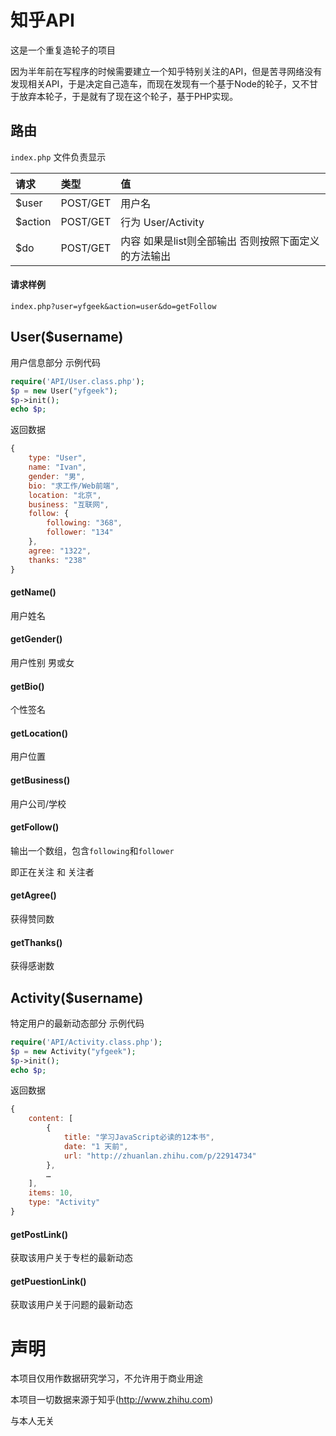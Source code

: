 # 知乎API
这是一个重复造轮子的项目

因为半年前在写程序的时候需要建立一个知乎特别关注的API，但是苦寻网络没有发现相关API，于是决定自己造车，而现在发现有一个基于Node的轮子，又不甘于放弃本轮子，于是就有了现在这个轮子，基于PHP实现。

## 路由

`index.php` 文件负责显示

| 请求           | 类型           | 值  |
|:------------- |:-------------|:--------|
| $user         | POST/GET | 用户名 |
| $action      | POST/GET      |   行为 User/Activity |
| $do | POST/GET  |内容 如果是list则全部输出 否则按照下面定义的方法输出|

#### 请求样例
```
index.php?user=yfgeek&action=user&do=getFollow
```
## User($username)
用户信息部分
示例代码

```php
require('API/User.class.php');
$p = new User("yfgeek");
$p->init();
echo $p;
```
返回数据
```javascript
{
    type: "User",
    name: "Ivan",
    gender: "男",
    bio: "求工作/Web前端",
    location: "北京",
    business: "互联网",
    follow: {
        following: "368",
        follower: "134"
    },
    agree: "1322",
    thanks: "238"
}
```
#### getName()

用户姓名

#### getGender()

用户性别 男或女

#### getBio()

个性签名

#### getLocation()

用户位置

#### getBusiness()

用户公司/学校

#### getFollow()

输出一个数组，包含`following`和`follower`

即正在关注 和 关注者

#### getAgree()

获得赞同数

#### getThanks()

获得感谢数

## Activity($username)
特定用户的最新动态部分
示例代码

```php
require('API/Activity.class.php');
$p = new Activity("yfgeek");
$p->init();
echo $p;
```
返回数据
```javascript
{
    content: [
        {
            title: "学习JavaScript必读的12本书",
            date: "1 天前",
            url: "http://zhuanlan.zhihu.com/p/22914734"
        },
        …
    ],
    items: 10,
    type: "Activity"
}
```
#### getPostLink()
获取该用户关于专栏的最新动态
#### getPuestionLink()
获取该用户关于问题的最新动态

# 声明

本项目仅用作数据研究学习，不允许用于商业用途

本项目一切数据来源于知乎(http://www.zhihu.com) 

与本人无关
